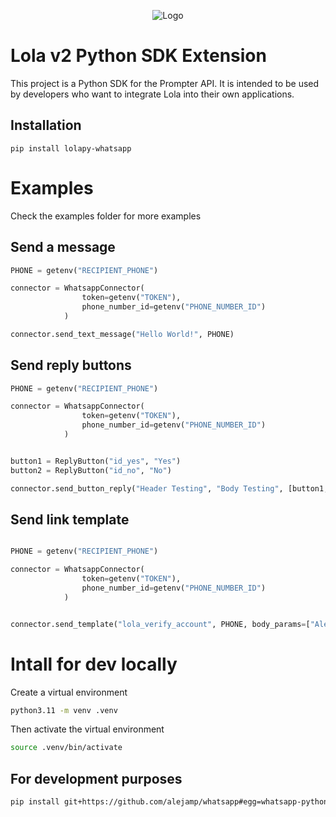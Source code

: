 
<p align="center">
  <img src="https://firebasestorage.googleapis.com/v0/b/numichat.appspot.com/o/Perf_Lola%2BH.way%20banner.png?alt=media&token=8a0dac42-1f76-4754-ac9c-40a93ba02125" alt="Logo">
</p>



# Lola v2 Python SDK Extension

This project is a Python SDK for the Prompter API. It is intended to be used by developers who want to integrate Lola into their own applications.

## Installation

``` pip install lolapy-whatsapp ```


# Examples

Check the examples folder for more examples

## Send a message

```python
PHONE = getenv("RECIPIENT_PHONE")

connector = WhatsappConnector(
                token=getenv("TOKEN"),
                phone_number_id=getenv("PHONE_NUMBER_ID")
            )

connector.send_text_message("Hello World!", PHONE)
```


## Send reply buttons

```python
PHONE = getenv("RECIPIENT_PHONE")

connector = WhatsappConnector(
                token=getenv("TOKEN"),
                phone_number_id=getenv("PHONE_NUMBER_ID")
            )


button1 = ReplyButton("id_yes", "Yes")
button2 = ReplyButton("id_no", "No")

connector.send_button_reply("Header Testing", "Body Testing", [button1, button2], PHONE, footer="Footer Testing")
```

## Send link template

```python

PHONE = getenv("RECIPIENT_PHONE")

connector = WhatsappConnector(
                token=getenv("TOKEN"),
                phone_number_id=getenv("PHONE_NUMBER_ID")
            )


connector.send_template("lola_verify_account", PHONE, body_params=["Alejandro", "*email*"], button_params=["PAYLOAD"])
```














# Intall for dev locally

Create a virtual environment
```bash
python3.11 -m venv .venv
```

Then activate the virtual environment
```bash
source .venv/bin/activate
```
## For development purposes
```bash
pip install git+https://github.com/alejamp/whatsapp#egg=whatsapp-python
```


